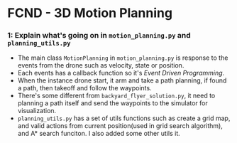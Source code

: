 # FCND - 3D Motion Planning

### 1: Explain what's going on in `motion_planning.py` and `planning_utils.py`

- The main class `MotionPlanning` in `motion_planning.py` is response to the events from the drone such as velocity, state or position.
- Each events has a callback function so it's _Event Driven Programming_.
- When the instance drone start, it arm and take a path planning, if found a path, then takeoff and follow the waypoints.
- There's some different from `backyard_flyer_solution.py`, it need to planning a path itself and send the waypoints to
  the simulator for visualization.
- `planning_utils.py` has a set of utils functions such as create a grid map, and valid actions from current position(used
  in grid search algorithm), and A* search funciton. I also added some other utils it.
  
 